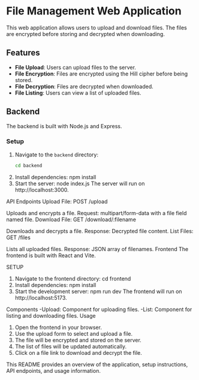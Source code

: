 # File Management Web Application

This web application allows users to upload and download files. The files are encrypted before storing and decrypted when downloading.

## Features

- **File Upload**: Users can upload files to the server.
- **File Encryption**: Files are encrypted using the Hill cipher before being stored.
- **File Decryption**: Files are decrypted when downloaded.
- **File Listing**: Users can view a list of uploaded files.

## Backend

The backend is built with Node.js and Express.

### Setup

1. Navigate to the `backend` directory:
   ```sh
   cd backend
2. Install dependencies:
    npm install
3. Start the server:
    node index.js
The server will run on http://localhost:3000.

API Endpoints
Upload File: POST /upload

Uploads and encrypts a file.
Request: multipart/form-data with a file field named file.
Download File: GET /download/:filename

Downloads and decrypts a file.
Response: Decrypted file content.
List Files: GET /files

Lists all uploaded files.
Response: JSON array of filenames.
Frontend
The frontend is built with React and Vite.

SETUP
1. Navigate to the frontend directory:
        cd frontend
2. Install dependencies:
        npm install
3. Start the development server:
        npm run dev
The frontend will run on http://localhost:5173.

Components
    -Upload: Component for uploading files.
    -List: Component for listing and downloading files.
Usage
1. Open the frontend in your browser.
2. Use the upload form to select and upload a file.
3. The file will be encrypted and stored on the server.
4. The list of files will be updated automatically.
5. Click on a file link to download and decrypt the file.

This README provides an overview of the application, setup instructions, API endpoints, and usage information.
